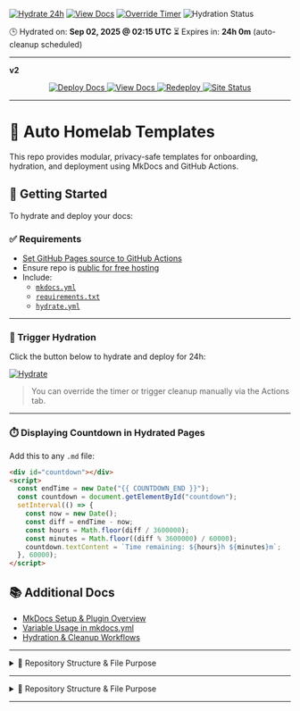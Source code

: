 [![Hydrate 24h](https://img.shields.io/badge/Hydrate-24h-blue)](/.github/workflows/hydrate.yml)
[![View Docs](https://img.shields.io/badge/View-Temporary%20Docs-green)](https://anguy079.github.io/auto-homelab/)
[![Override Timer](https://img.shields.io/badge/Override-Timer-orange)](/.github/workflows/hydrate.yml)
![Hydration Status](https://github.com/anguy079/auto-homelab/actions/workflows/hydrate.yml/badge.svg)

🕒 Hydrated on: **Sep 02, 2025 @ 02:15 UTC**
⏳ Expires in: **24h 0m** (auto-cleanup scheduled)

---

**v2**

<p align="center">

  <a href="/.github/workflows/hydrate.yml" title="Build and publish the documentation site for 24 hours">
    <img src="https://img.shields.io/badge/Deploy-Docs-blue?style=for-the-badge" alt="Deploy Docs">
  </a>

  <a href="https://anguy079.github.io/auto-homelab/" title="Open the current live documentation site">
    <img src="https://img.shields.io/badge/View-Docs-green?style=for-the-badge" alt="View Docs">
  </a>

  <a href="/.github/workflows/hydrate.yml" title="Rebuild and reset the documentation site timer">
    <img src="https://img.shields.io/badge/Redeploy-orange?style=for-the-badge" alt="Redeploy">
  </a>

  <a href="https://github.com/anguy079/auto-homelab/actions/workflows/hydrate.yml" title="Current deployment status of the documentation site">
    <img src="https://img.shields.io/github/actions/workflow/status/anguy079/auto-homelab/hydrate.yml?label=Site%20Status&logo=github&style=for-the-badge" alt="Site Status">
  </a>

</p>

---

# 🧪 Auto Homelab Templates

This repo provides modular, privacy-safe templates for onboarding, hydration, and deployment using MkDocs and GitHub Actions.

## 🧪 Getting Started

To hydrate and deploy your docs:

### ✅ Requirements

- [Set GitHub Pages source to GitHub Actions](https://github.com/anguy079/auto-homelab/settings/pages)
- Ensure repo is [public for free hosting](https://github.com/anguy079/auto-homelab)
- Include:
  - [`mkdocs.yml`](./mkdocs.yml)
  - [`requirements.txt`](./requirements.txt)
  - [`hydrate.yml`](./.github/workflows/hydrate.yml)

---

### 🚀 Trigger Hydration

Click the button below to hydrate and deploy for 24h:

[![Hydrate](https://img.shields.io/badge/Hydrate-24h-blue)](https://github.com/anguy079/auto-homelab/actions/workflows/hydrate.yml)

> You can override the timer or trigger cleanup manually via the Actions tab.

---

### ⏱️ Displaying Countdown in Hydrated Pages

Add this to any `.md` file:

```html
<div id="countdown"></div>
<script>
  const endTime = new Date("{{ COUNTDOWN_END }}");
  const countdown = document.getElementById("countdown");
  setInterval(() => {
    const now = new Date();
    const diff = endTime - now;
    const hours = Math.floor(diff / 3600000);
    const minutes = Math.floor((diff % 3600000) / 60000);
    countdown.textContent = `Time remaining: ${hours}h ${minutes}m`;
  }, 60000);
</script>
```

## 📚 Additional Docs

- [MkDocs Setup & Plugin Overview](docs/mkdocs/mkdocs-overview.md)
- [Variable Usage in mkdocs.yml](docs/mkdocs/mkdocs-variables.md)
- [Hydration & Cleanup Workflows](docs/mkdocs/mkdocs-workflows.md)

---

<details><summary>📂 Repository Structure & File Purpose</summary>

auto-homelab/
├── [.github/](.github "GitHub-specific configuration")  
│   └── [workflows/](.github/workflows "CI/CD automation workflows")  
│       ├── [cleanup.yml](.github/workflows/cleanup.yml "Scheduled cleanup of hydrated docs")  
│       └── [hydrate.yml](.github/workflows/hydrate.yml "Builds & deploys docs for 24h preview")  
├── [docs/](docs "Documentation source files")  
│   ├── [github-template-forking.md](docs/github-template-forking.md "Guide for forking & onboarding")  
│   ├── [mkdocs-overview.md](docs/mkdocs-overview.md "MkDocs setup & usage overview")  
│   ├── [mkdocs-plugins.md](docs/mkdocs-plugins.md "Plugin list & configuration notes")  
│   ├── [mkdocs-variables.md](docs/mkdocs-variables.md "Variable usage in mkdocs.yml")  
│   ├── [mkdocs-workflows.md](docs/mkdocs-workflows.md "Hydration & cleanup workflow details")  
│   ├── [sync-guide.md](docs/sync-guide.md "Repo sync & update instructions")  
│   └── [index.md](docs/index.md "Docs landing page")  
├── [services/](services "Service-specific docs/configs")  
│   └── [radarr/](services/radarr "Radarr service documentation")  
├── [stylesheets/](stylesheets "Custom CSS for MkDocs theme")  
│   └── [extra.css](stylesheets/extra.css "Overrides & visual tweaks")  
├── [tmp/](tmp "Temporary build artifacts (ignored in CI)")  
├── [overrides/](overrides "MkDocs theme overrides")  
│   └── [.icons/](overrides/.icons "Custom SVG icons for services")  
│       ├── [plex.svg](overrides/.icons/plex.svg "Plex service icon")  
│       ├── [radarr.svg](overrides/.icons/radarr.svg "Radarr service icon")  
│       └── [sonarr.svg](overrides/.icons/sonarr.svg "Sonarr service icon")  
├── [scripts/](scripts "Python automation scripts")  
│   ├── [__init__.py](scripts/__init__.py "Marks scripts as a package")  
│   ├── [gen_docs.py](scripts/gen_docs.py "Generates base documentation")  
│   ├── [gen_hydrated_docs.py](scripts/gen_hydrated_docs.py "Generates hydrated (preview) docs")  
│   ├── [gen_index.py](scripts/gen_index.py "Builds index.md dynamically")  
│   ├── [gen_nav.py](scripts/gen_nav.py "Generates navigation structure")  
│   └── [gen_service_docs.py](scripts/gen_service_docs.py "Creates service-specific docs")  
├── [README.md](README.md "Project overview & usage instructions")  
├── [mkdocs.yml](mkdocs.yml "MkDocs configuration file")  
└── [requirements.txt](requirements.txt "Pinned Python dependencies for reproducibility")

</details>

---

<details><summary>📂 Repository Structure & File Purpose</summary>

<!-- REPO-TREE:START -->
<!-- REPO-TREE:END -->

</details>

---
